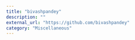 ```yaml
---
title: "bivashpandey"
description: ""
external_url: "https://github.com/bivashpandey"
category: "Miscellaneous"
---
```

